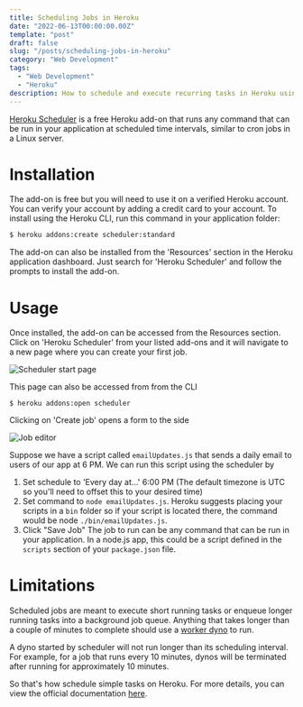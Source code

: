 ```yaml
---
title: Scheduling Jobs in Heroku
date: "2022-06-13T00:00:00.00Z"
template: "post"
draft: false
slug: "/posts/scheduling-jobs-in-heroku"
category: "Web Development"
tags:
  - "Web Development"
  - "Heroku"
description: How to schedule and execute recurring tasks in Heroku using the Heroku Scheduler add-on
---
```


[Heroku Scheduler](https://elements.heroku.com/addons/scheduler) is a free Heroku add-on that runs any command that can be run in your application at scheduled time intervals, similar to cron jobs in a Linux server.

# Installation
The add-on is free but you will need to use it on a verified Heroku account. You can verify your account by adding a credit card to your account. To install using the Heroku CLI, run this command in your application folder:
```bash
$ heroku addons:create scheduler:standard
```
The add-on can also be installed from the 'Resources' section in the Heroku application dashboard. Just search for 'Heroku Scheduler' and follow the prompts to install the add-on.

# Usage
Once installed, the add-on can be accessed from the Resources section. Click on 'Heroku Scheduler' from your listed add-ons and it will navigate to a new page where you can create your first job.


![Scheduler start page](/media/start-page.png)

This page can also be accessed from from the CLI
```
$ heroku addons:open scheduler
```
Clicking on 'Create job' opens a form to the side

![Job editor](/media/job-editor.png)

Suppose we have a script called `emailUpdates.js` that sends a daily email to users of our app at 6 PM. We can run this script using the scheduler by

1. Set schedule to 'Every day at...' 6:00 PM (The default timezone is UTC so you'll need to offset this to your desired time)
2. Set command to `node emailUpdates.js`. Heroku suggests placing your scripts in a `bin` folder so if your script is located there, the command would be node `./bin/emailUpdates.js`.
3. Click "Save Job"
The job to run can be any command that can be run in your application. In a node.js app, this could be a script defined in the `scripts` section of your `package.json` file.

# Limitations
Scheduled jobs are meant to execute short running tasks or enqueue longer running tasks into a background job queue. Anything that takes longer than a couple of minutes to complete should use a [worker dyno](https://devcenter.heroku.com/articles/background-jobs-queueing) to run.

A dyno started by scheduler will not run longer than its scheduling interval. For example, for a job that runs every 10 minutes, dynos will be terminated after running for approximately 10 minutes.

So that's how schedule simple tasks on Heroku. For more details, you can view the official documentation [here](https://devcenter.heroku.com/articles/scheduler).